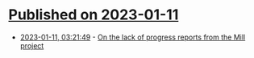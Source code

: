 # [Published on 2023-01-11](index.md)

* [2023-01-11, 03:21:49](https://news.ycombinator.com/item?id=34334663) - [On the lack of progress reports from the Mill project](https://millcomputing.com/topic/on-the-lack-of-progress-reports-from-the-mill-project/)
